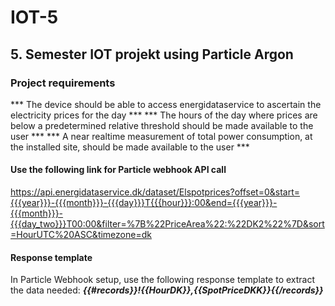 # IOT-5
## 5. Semester IOT projekt using Particle Argon

### Project requirements
*** The device should be able to access energidataservice to ascertain the electricity prices for the day ***
*** The hours of the day where prices are below a predetermined relative threshold should be made available to the user ***
*** A near realtime measurement of total power consumption, at the installed site, should be made available to the user ***

#### Use the following link for Particle webhook API call
https://api.energidataservice.dk/dataset/Elspotprices?offset=0&start={{{year}}}-{{{month}}}-{{{day}}}T{{{hour}}}:00&end={{{year}}}-{{{month}}}-{{{day_two}}}T00:00&filter=%7B%22PriceArea%22:%22DK2%22%7D&sort=HourUTC%20ASC&timezone=dk

#### Response template 
In Particle Webhook setup, use the following response template to extract the data needed:
***{{#records}}!{{HourDK}},{{SpotPriceDKK}}{{/records}}***
